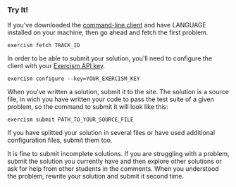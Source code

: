 ### Try It!

If you've downloaded the [command-line client](/clients/cli) and have LANGUAGE installed
on your machine, then go ahead and fetch the first problem.

```plain
exercism fetch TRACK_ID
```

In order to be able to submit your solution, you'll need to configure the client with your
[Exercism API key](/account/key).

```plain
exercism configure --key=YOUR_EXERCISM_KEY
```

When you've written a solution, submit it to the site.
The solution is a source file, in wich you have written your code
to pass the test suite of a given problem, so the command to submit it will look like this:

```plain
exercism submit PATH_TO_YOUR_SOURCE_FILE
```

If you have splitted your solution in several files or have used additional configuration files, submit them too.

It is fine to submit incomplete solutions. If you are struggling with a problem, submit the solution you currently
have and then explore other solutions or ask for help from other students in the comments. When you understood the
problem, rewrite your solution and submit it second time.
